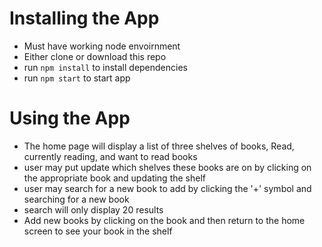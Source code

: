 # Installing the App
* Must have working node envoirnment
* Either clone or download this repo
* run `npm install` to install dependencies
* run `npm start` to start app

# Using the App
* The home page will display a list of three shelves of books, Read, currently reading, and want to read books
* user may put update which shelves these books are on by clicking on the appropriate book and updating the shelf
* user may search for a new book to add by clicking the '+' symbol and searching for a new book
* search will only display 20 results
* Add new books by clicking on the book and then return to the home screen to see your book in the shelf

